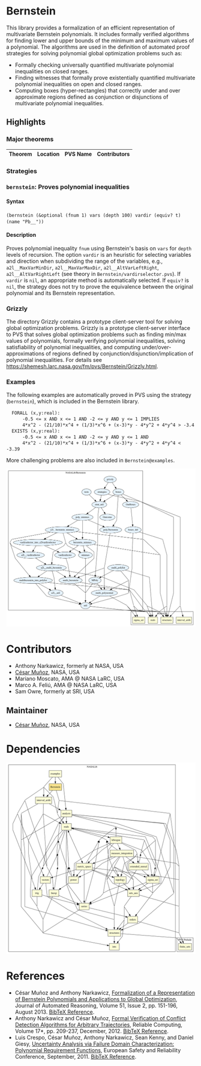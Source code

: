 # Bernstein

This library provides a formalization of an efficient representation of multivariate Bernstein polynomials. 
It includes formally verified algorithms for finding lower and upper bounds of the minimum and maximum values of a polynomial. 
The algorithms are used in the definition of automated proof strategies for solving polynomial global optimization problems such as:
- Formally checking universally quantified multivariate polynomial inequalities on closed ranges.
- Finding witnesses that formally prove existentially quantified multivariate polynomial inequalities on open and closed ranges.
- Computing boxes (hyper-rectangles) that correctly under and over approximate regions defined as conjunction or disjunctions of multivariate polynomial inequalities.

## Highlights

### Major theorems

| Theorem | Location | PVS Name | Contributors |
| --- | --- | --- | --- |

### Strategies

### `bernstein`: Proves polynomial inequalities

#### Syntax

`(bernstein (&optional (fnum 1) vars (depth 100) vardir (equiv? t) (name "Pb__"))`

#### Description

Proves polynomial inequality `fnum` using Bernstein's basis on `vars` for `depth` levels of recursion.
The option `vardir` is an heuristic for selecting variables and direction when subdividing the range of the variables, e.g., `a2l__MaxVarMinDir`, `a2l__MaxVarMaxDir`, `a2l__AltVarLeftRight`, `a2l__AltVarRightLeft` (see theory in `Bernstein/vardirselector.pvs`).
If `vardir` is `nil`, an appropriate method is automatically selected. 
If `equiv?` is `nil`, the strategy does not try to prove the equivalence between the original polynomial and its Bernstein representation.

### Grizzly

The directory Grizzly contains a prototype client-server tool for solving global optimization problems.
Grizzly is a prototype client-server interface to PVS that solves global optimization problems such as finding min/max values of polynomials, formally verifying polynomial inequalities, solving satisfiability of polynomial inequalities, and computing under/over-approximations of regions defined by conjunction/disjunction/implication of polynomial inequalities.
For details see https://shemesh.larc.nasa.gov/fm/pvs/Bernstein/Grizzly.html.

### Examples

The following examples are automatically proved in PVS using the strategy (`bernstein`), which is included in the Bernstein library.
```
  FORALL (x,y:real):
      -0.5 <= x AND x <= 1 AND -2 <= y AND y <= 1 IMPLIES 
      4*x^2 - (21/10)*x^4 + (1/3)*x^6 + (x-3)*y - 4*y^2 + 4*y^4 > -3.4
  EXISTS (x,y:real):
      -0.5 <= x AND x <= 1 AND -2 <= y AND y <= 1 AND
      4*x^2 - (21/10)*x^4 + (1/3)*x^6 + (x-3)*y - 4*y^2 + 4*y^4 < -3.39
```

More challenging problems are also included in `Bernstein@examples`.


![dependency graph](./Bernstein-zoomed.svg "Dependency Graph")

# Contributors
* Anthony Narkawicz, formerly at NASA, USA
* [César Muñoz](http://shemesh.larc.nasa.gov/people/cam), NASA, USA
* Mariano Moscato, AMA @ NASA LaRC, USA
* Marco A. Feliú, AMA @ NASA LaRC, USA
* Sam Owre, formerly at SRI, USA

## Maintainer
* [César Muñoz](http://shemesh.larc.nasa.gov/people/cam), NASA, USA

# Dependencies
![dependency graph](./Bernstein.svg "Dependency Graph")

# References

- César Muñoz and Anthony Narkawicz, [Formalization of a Representation of Bernstein Polynomials and Applications to Global Optimization](https://shemesh.larc.nasa.gov/fm/papers/jar-mn-2012-draft.pdf), Journal of Automated Reasoning, Volume 51, Issue 2, pp. 151-196, August 2013. [BibTeX Reference](https://shemesh.larc.nasa.gov/fm/papers/JAR-MN-2013.bib).
- Anthony Narkawicz and César Muñoz, [Formal Verification of Conflict Detection Algorithms for Arbitrary Trajectories](http://interval.louisiana.edu/reliable-computing-journal/volume-17/reliable-computing-17-pp-209-237.pdf), Reliable Computing, Volume 17*, pp. 209-237, December, 2012. [BibTeX Reference](https://shemesh.larc.nasa.gov/fm/papers/RC-NM-2012.bib).
- Luis Crespo, César Muñoz, Anthony Narkawicz, Sean Kenny, and Daniel Giesy, [Uncertainty Analysis via Failure Domain Characterization: Polynomial Requirement Functions](https://shemesh.larc.nasa.gov/fm/papers/ESREL2011.pdf), European Safety and Reliability Conference, September, 2011. [BibTeX Reference](https://shemesh.larc.nasa.gov/fm/papers/ESREL2011.bib).
